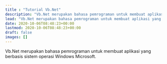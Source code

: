 ```yaml
---
title : "Tutorial Vb.Net"
description: "Vb.Net merupakan bahasa pemrograman untuk membuat aplikasi yang berbasis sistem operasi Windows Microsoft."
lead: "Vb.Net merupakan bahasa pemrograman untuk membuat aplikasi yang berbasis sistem operasi Windows Microsoft."
date: 2020-10-06T08:48:23+00:00
lastmod: 2020-10-06T08:48:23+00:00
draft: false
images: []
---
```

Vb.Net merupakan bahasa pemrograman untuk membuat aplikasi yang berbasis sistem operasi Windows Microsoft.